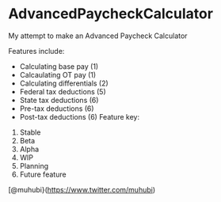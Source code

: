 # AdvancedPaycheckCalculator
My attempt to make an Advanced Paycheck Calculator

Features include:
  - Calculating base pay (1)
  - Calcaulating OT pay (1)
  - Calculating differentials (2)
  - Federal tax deductions (5)
  - State tax deductions (6)
  - Pre-tax deductions (6)
  - Post-tax deductions (6)
 Feature key:
  1. Stable
  2. Beta
  3. Alpha
  4. WIP
  5. Planning
  6. Future feature

[@muhubi}(https://www.twitter.com/muhubi)
